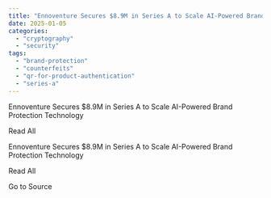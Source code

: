 ```yaml
---
title: "Ennoventure Secures $8.9M in Series A to Scale AI-Powered Brand Protection Technology"
date: 2025-01-05
categories: 
  - "cryptography"
  - "security"
tags: 
  - "brand-protection"
  - "counterfeits"
  - "qr-for-product-authentication"
  - "series-a"
---
```


Ennoventure Secures $8.9M in Series A to Scale AI-Powered Brand Protection Technology

Read All

Ennoventure Secures $8.9M in Series A to Scale AI-Powered Brand Protection Technology

Read All

Go to Source
